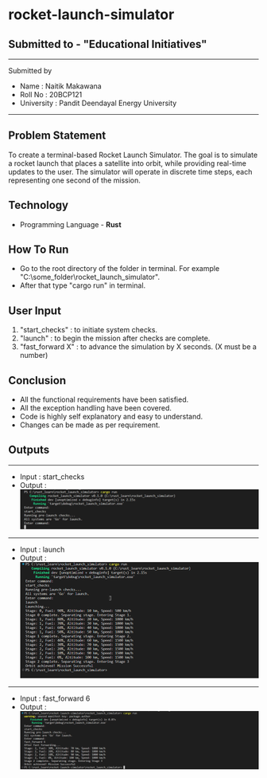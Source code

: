 # rocket-launch-simulator

## Submitted to - "Educational Initiatives"

***
Submitted by 
* Name : Naitik Makawana 
* Roll No : 20BCP121 
* University : Pandit Deendayal Energy University 
***

## Problem Statement 
To create a terminal-based Rocket Launch Simulator. The goal is to simulate a rocket launch that places a satellite into orbit, while providing real-time updates to the user. The simulator will operate in discrete time steps, each representing one second of the mission.


## Technology
* Programming Language  - **Rust**

## How To Run 
* Go to the root directory of the folder in terminal. For example "C:\some_folder\rocket_launch_simulator".
* After that type "cargo run" in terminal.

## User Input
1. "start_checks" :  to initiate system checks. 
2. "launch" : to begin the mission after checks are complete.
3. "fast_forward X" : to advance the simulation by X seconds. (X must be a number)

## Conclusion
* All the functional requirements have been satisfied.
* All the exception handling have been covered.
* Code is highly self explanatory and easy to understand.
* Changes can be made as per requirement.

## Outputs 

***
* Input : start_checks
*  Output : 
![Screenshot](https://github.com/Naitik168/rocket-launch-simulator/blob/main/output-images/start_checks.png)

***
* Input : launch
* Output :
![Screenshot](https://github.com/Naitik168/rocket-launch-simulator/blob/main/output-images/launch.png)

***
* Input : fast_forward 6 
* Output :
![Screenshot](https://github.com/Naitik168/rocket-launch-simulator/blob/main/output-images/fast_forwarding.png)

